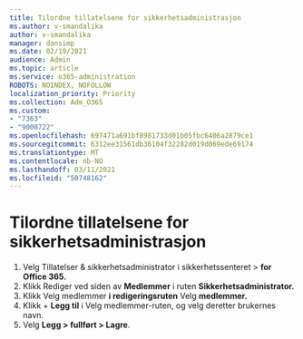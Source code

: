 ```yaml
---
title: Tilordne tillatelsene for sikkerhetsadministrasjon
ms.author: v-smandalika
author: v-smandalika
manager: dansimp
ms.date: 02/19/2021
audience: Admin
ms.topic: article
ms.service: o365-administration
ROBOTS: NOINDEX, NOFOLLOW
localization_priority: Priority
ms.collection: Adm_O365
ms.custom:
- "7363"
- "9000722"
ms.openlocfilehash: 697471a691bf8981733d01b05fbc6406a2879ce1
ms.sourcegitcommit: 6312ee31561db36104f32282d019d069ede69174
ms.translationtype: MT
ms.contentlocale: nb-NO
ms.lasthandoff: 03/11/2021
ms.locfileid: "50748162"
---
```

# <a name="assign-the-security-administration-permissions"></a>Tilordne tillatelsene for sikkerhetsadministrasjon

1. Velg Tillatelser & sikkerhetsadministrator i sikkerhetssenteret > **for Office 365.**
2. Klikk Rediger ved siden av **Medlemmer** i ruten **Sikkerhetsadministrator.** 
3. Klikk Velg medlemmer **i redigeringsruten** Velg **medlemmer.**
4. Klikk + **Legg til** i Velg medlemmer-ruten, og velg deretter brukernes navn. 
5. Velg **Legg > fullført > Lagre**.

